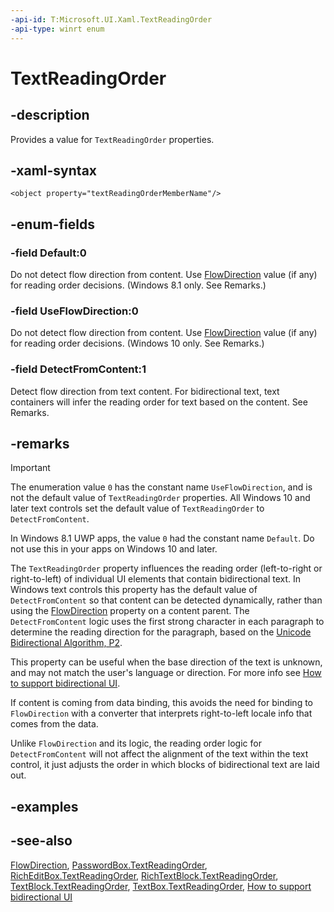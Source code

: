 ```yaml
---
-api-id: T:Microsoft.UI.Xaml.TextReadingOrder
-api-type: winrt enum
---
```


<!-- Enumeration syntax
public enum Microsoft.UI.Xaml.TextReadingOrder : int
-->

# TextReadingOrder

## -description

Provides a value for `TextReadingOrder` properties.

## -xaml-syntax

```xaml
<object property="textReadingOrderMemberName"/>
```

## -enum-fields

### -field Default:0

Do not detect flow direction from content. Use [FlowDirection](flowdirection.md) value (if any) for reading order decisions. (Windows 8.1 only. See Remarks.)

### -field UseFlowDirection:0

Do not detect flow direction from content. Use [FlowDirection](flowdirection.md) value (if any) for reading order decisions. (Windows 10 only. See Remarks.)

### -field DetectFromContent:1

Detect flow direction from text content. For bidirectional text, text containers will infer the reading order for text based on the content. See Remarks.

## -remarks

> [!IMPORTANT]
> The enumeration value `0` has the constant name `UseFlowDirection`, and is not the default value of `TextReadingOrder` properties. All Windows 10 and later text controls set the default value of `TextReadingOrder` to `DetectFromContent`.
>
> In Windows 8.1 UWP apps, the value `0` had the constant name `Default`. Do not use this in your apps on Windows 10 and later.

The `TextReadingOrder` property influences the reading order (left-to-right or right-to-left) of individual UI elements that contain bidirectional text. In Windows text controls this property has the default value of `DetectFromContent` so that content can be detected dynamically, rather than using the [FlowDirection](frameworkelement_flowdirection.md) property on a content parent. The `DetectFromContent` logic uses the first strong character in each paragraph to determine the reading direction for the paragraph, based on the [Unicode Bidirectional Algorithm, P2](https://www.unicode.org/reports/tr9/#P2).

This property can be useful when the base direction of the text is unknown, and may not match the user's language or direction. For more info see [How to support bidirectional UI](/previous-versions/windows/apps/jj712703(v=win.10)).

If content is coming from data binding, this avoids the need for binding to `FlowDirection` with a converter that interprets right-to-left locale info that comes from the data.

Unlike `FlowDirection` and its logic, the reading order logic for `DetectFromContent` will not affect the alignment of the text within the text control, it just adjusts the order in which blocks of bidirectional text are laid out.

## -examples

## -see-also

[FlowDirection](flowdirection.md), [PasswordBox.TextReadingOrder](../microsoft.ui.xaml.controls/passwordbox_textreadingorder.md), [RichEditBox.TextReadingOrder](../microsoft.ui.xaml.controls/richeditbox_textreadingorder.md), [RichTextBlock.TextReadingOrder](../microsoft.ui.xaml.controls/richtextblock_textreadingorder.md), [TextBlock.TextReadingOrder](../microsoft.ui.xaml.controls/textblock_textreadingorder.md), [TextBox.TextReadingOrder](../microsoft.ui.xaml.controls/textbox_textreadingorder.md), [How to support bidirectional UI](/previous-versions/windows/apps/jj712703(v=win.10))
